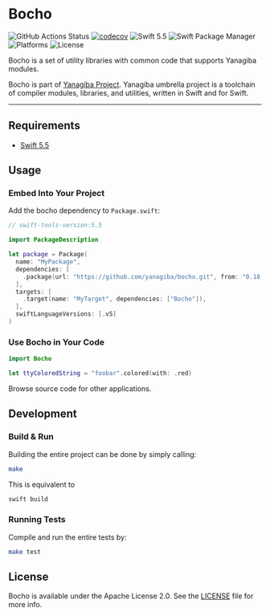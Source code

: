 # Bocho

![GitHub Actions Status](https://github.com/yanagiba/bocho/actions/workflows/tests.yaml/badge.svg)
[![codecov](https://codecov.io/gh/yanagiba/bocho/branch/master/graph/badge.svg)](https://codecov.io/gh/yanagiba/bocho)
![Swift 5.5](https://img.shields.io/badge/swift-5.5-brightgreen.svg)
![Swift Package Manager](https://img.shields.io/badge/SPM-ready-orange.svg)
![Platforms](https://img.shields.io/badge/platform-%20Linux%20|%20macOS%20-red.svg)
![License](https://img.shields.io/github/license/yanagiba/bocho.svg)


Bocho is a set of utility libraries with common code that supports Yanagiba modules.

Bocho is part of [Yanagiba Project](https://github.com/yanagiba).
Yanagiba umbrella project is a toolchain of compiler modules,
libraries, and utilities, written in Swift and for Swift.

* * *

## Requirements

- [Swift 5.5](https://swift.org/download/)

## Usage

### Embed Into Your Project

Add the bocho dependency to `Package.swift`:

```swift
// swift-tools-version:5.5

import PackageDescription

let package = Package(
  name: "MyPackage",
  dependencies: [
    .package(url: "https://github.com/yanagiba/bocho.git", from: "0.18.10")
  ],
  targets: [
    .target(name: "MyTarget", dependencies: ["Bocho"]),
  ],
  swiftLanguageVersions: [.v5]
)
```

### Use Bocho in Your Code

```swift
import Bocho

let ttyColoredString = "foobar".colored(with: .red)
```

Browse source code for other applications.

## Development

### Build & Run

Building the entire project can be done by simply calling:

```bash
make
```

This is equivalent to

```bash
swift build
```

### Running Tests

Compile and run the entire tests by:

```bash
make test
```

## License

Bocho is available under the Apache License 2.0.
See the [LICENSE](LICENSE) file for more info.
